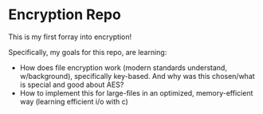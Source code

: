 # Encryption Repo

This is my first forray into encryption!

Specifically, my goals for this repo, are learning:

- How does file encryption work (modern standards understand, w/background), specifically key-based. And why was this chosen/what is special and good about AES?
- How to implement this for large-files in an optimized, memory-efficient way (learning efficient i/o with c)

